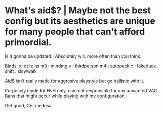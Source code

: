 # What's aid$? | Maybe not the best config but its aesthetics are unique for many people that can't afford primordial.
Is it gonna be updated | Absolutely will, more often than you think.

Binds: 
x: dt
h: hs
m3 : mindmg
v : thirdperson
m4 : autopeek
c : fakeduck
shift : slowwalk

Aid$ isn't really made for aggresive playstyle but go ballistic with it.

Purposely made for HvH only. i am not responsible for any unwanted VAC Bans that might occur while playing with my configuration. 

Get good, Get medusa.
